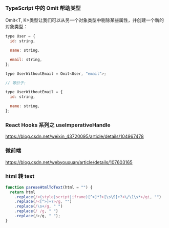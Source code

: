 ### TypeScript 中的 Omit 帮助类型

​Omit<T, K>​ 类型让我们可以从另一个对象类型中剔除某些属性，并创建一个新的对象类型：

```javascript
type User = {
  id: string,

  name: string,

  email: string,
};

type UserWithoutEmail = Omit<User, "email">;

// 等价于:

type UserWithoutEmail = {
  id: string,

  name: string,
};
```

### React Hooks 系列之 useImperativeHandle

https://blog.csdn.net/weixin_43720095/article/details/104967478

### 微前端

https://blog.csdn.net/webyouxuan/article/details/107603165

### html 转 text

```js
function pareseHtmlToText(html = "") {
  return html
    .replace(/<(style|script|iframe)[^>]*?>[\s\S]+?<\/\1\s*>/gi, "")
    .replace(/<[^>]+?>/g, "")
    .replace(/\s+/g, " ")
    .replace(/ /g, " ")
    .replace(/>/g, " ");
}
```
